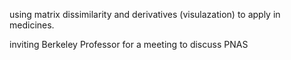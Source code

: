 using matrix dissimilarity and derivatives (visulazation) to apply in medicines.

inviting Berkeley Professor for a meeting to discuss
PNAS
